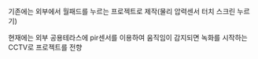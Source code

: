 기존에는 외부에서 월패드를 누르는 프로젝트로 제작(물리 압력센서 터치 스크린 누르기)

현재에는 외부 공용테라스에 pir센서를 이용하여 움직임이 감지되면 녹화를 시작하는 CCTV로 프로젝트를 전향
